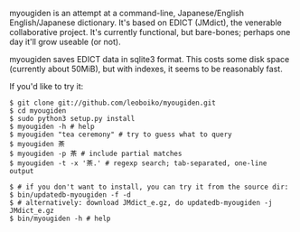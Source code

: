 myougiden is an attempt at a command-line, Japanese/English
English/Japanese dictionary.  It's based on EDICT (JMdict), the
venerable collaborative project.  It's currently functional, but
bare-bones; perhaps one day it'll grow useable (or not).

myougiden saves EDICT data in sqlite3 format. This costs some disk
space (currently about 50MiB), but with indexes, it seems to be
reasonably fast.

If you'd like to try it:

    $ git clone git://github.com/leoboiko/myougiden.git
    $ cd myougiden
    $ sudo python3 setup.py install
    $ myougiden -h # help
    $ myougiden "tea ceremony" # try to guess what to query
    $ myougiden 茶
    $ myougiden -p 茶 # include partial matches
    $ myougiden -t -x '茶.' # regexp search; tab-separated, one-line output

    $ # if you don't want to install, you can try it from the source dir:
    $ bin/updatedb-myougiden -f -d
    $ # alternatively: download JMdict_e.gz, do updatedb-myougiden -j JMdict_e.gz
    $ bin/myougiden -h # help
  